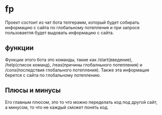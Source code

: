 # fp
Проект состоит из чат бота телгерамм, который будет собирать информацию с сайта по глобальному потепления и при запросе пользоваетля будет выдовать информацию с сайта.

## функции
Функции этого бота это команды, такие как /start(введение), /help(список команд), /reas(причины глобалньного потепления) и /cons(последствия глобального потепления). Также эта информация берется с сайта по глобальному потеплению.

## Плюсы и минусы
Его главным плюсом, это то что можно переделать код под другой сайт, а минусом, то что не каждый сможет понять код.
